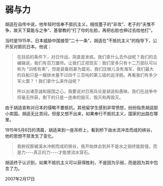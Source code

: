 # 弱与力

胡适在自传中说，他年轻时信奉不抵抗主义，相信墨子的“非攻”、老子的“夫惟不争，故天下莫能与之争”、基督教的“打了你的左脸，再把右脸也伸过去给他打”。

当时是1915年，日本威胁中国接受“二十一条”，胡适在“不抵抗主义”的指导下，公开反对抵抗日本。他说：

> 在目前的条件下，对日作战，简直是发疯。我们拿什么去作战呢？我们的总编辑说，我们有百万雄师。让我们正视现实：我们至多只有十二万部队可以称为 “训练有素”，但是装备则甚为窳劣。我们压根儿没有海军，我们最大的兵船只是一艘排水量不过四千三百吨的第三级的巡洋舰。再看我们有多少军火罢？！我们拿什么来作战呢？
> 
> 所以出诸至诚和报国之心，我要说对日用兵论是胡说和愚昧。我们在战争中将毫无所获，剩下的只是一连串的毁灭、毁灭和再毁灭。

由于胡适宣称对日本的侵略不要抵抗，其他留学生感到非常愤怒，纷纷指责胡适胆小卖国。胡适无比苦闷，但是又想不出来，如果奉行不抵抗主义，国家的出路在哪里。

1915年5月6日的清晨，胡适来到一座吊桥上，看到桥下由水流冲击而成的峡谷，他的思想不禁发生了变化。

> 我俯视那被溪水冲刷而成的狭谷，我开始体会到并不是水之弱终能胜强，而是力----真正的力----才能使流水穿石。

胡适终于认识到，如果不抵抗主义可以获得胜利，不是因为示弱，而是因为其中包含了力。

2007年2月17日
